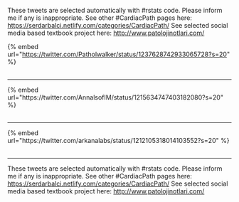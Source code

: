 

These tweets are selected automatically with #rstats code. Please inform me if any is inappropriate.
See other #CardiacPath pages here: https://serdarbalci.netlify.com/categories/CardiacPath/ 
See selected social media based textbook project here: http://www.patolojinotlari.com/

{% embed url="https://twitter.com/Patholwalker/status/1237628742933065728?s=20" %}<br>
<br>
<hr>
{% embed url="https://twitter.com/AnnalsofIM/status/1215634747403182080?s=20" %}<br>
<br>
<hr>
{% embed url="https://twitter.com/arkanalabs/status/1212105318014103552?s=20" %}<br>
<br>
<hr>


These tweets are selected automatically with #rstats code. Please inform me if any is inappropriate.
See other #CardiacPath pages here: https://serdarbalci.netlify.com/categories/CardiacPath/ 
See selected social media based textbook project here: http://www.patolojinotlari.com/
